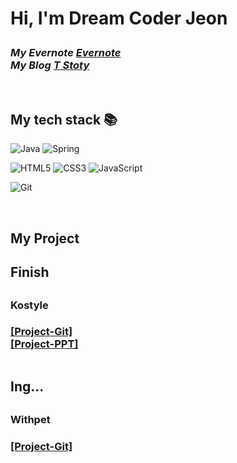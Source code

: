
<h1> Hi, I'm Dream Coder Jeon

<p>
  <em>
    <h3>
    My Evernote
      <a href="https://www.evernote.com/client/web#?hm=true&">
       Evernote
      </a>
      <br>
    My Blog
      <a href="https://kun0227.tistory.com/">
      T Stoty
      </a>
    </h3>
  </em>
</p>

<br />
<h2> My tech stack 📚 </h2>

![Java](https://img.shields.io/badge/-Java-43853d?style=for-the-badge&logo=java&logoColor=white)
![Spring](https://img.shields.io/badge/-Spring-43853d?style=for-the-badge&logo=Spring&logoColor=white)

![HTML5](https://img.shields.io/badge/-HTML5-F05032?style=for-the-badge&logo=html5&logoColor=ffffff)
![CSS3](https://img.shields.io/badge/-CSS3-007ACC?style=for-the-badge&logo=css3)
![JavaScript](https://img.shields.io/badge/-JavaScript-%23F7DF1C?style=for-the-badge&logo=javascript&logoColor=000000&labelColor=%23F7DF1C&color=%23FFCE5A)

![Git](https://img.shields.io/badge/-Git-F05032?style=for-the-badge&logo=git&logoColor=ffffff)


<br/>

<h2>My Project</h2>
<table>
  <tbody>
    <tr>
      <h2>Finish<h2>
      <h3>
      Kostyle
      <h3>
        <a href="https://github.com/chaejiwoong/kostyle2.git" title="Kosta247 - Project">
        [Project-Git] 
        </a>
        <br>
        <a href ="https://drive.google.com/file/d/1Q2UW7whK2PynQQWhhfTGvFj10rCx7vWz/view?usp=share_link">
        [Project-PPT]
        </a>
        
<table>
  <tbody>
    <tr>        
      <h2>Ing...<h2>
         <h3>Withpet<h3>
        <a href="https://github.com/jeon-kun/withpet.git" title="Kosta247 - Project">
        [Project-Git] 
        </a>
        <br>

        
     
     
  </tbody>
</table>     
     



